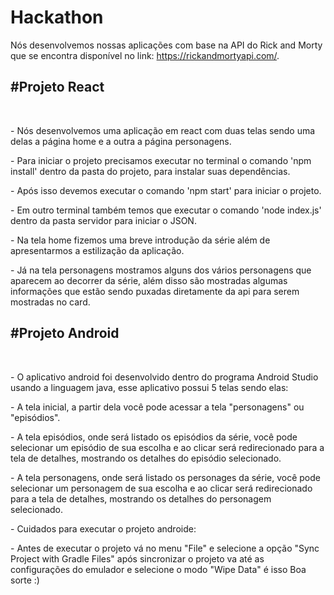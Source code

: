 # Hackathon 

Nós desenvolvemos nossas aplicações com base na API do Rick and Morty que se encontra disponível no link: https://rickandmortyapi.com/.

<h2>#Projeto React</h2>
  <br><p> - Nós desenvolvemos uma aplicação em react com duas telas sendo uma delas a página home e a outra a página personagens.</p>
      <p> - Para iniciar o projeto precisamos executar no terminal o comando 'npm install' dentro da pasta do projeto, para instalar suas dependências.</p>
      <p> - Após isso devemos executar o comando 'npm start' para iniciar o projeto.</p>
      <p> - Em outro terminal também temos que executar o comando 'node index.js' dentro da pasta servidor para iniciar o JSON.</p> 
      <p> - Na tela home fizemos uma breve introdução da série além de apresentarmos a estilização da aplicação.</p>
      <p> - Já na tela personagens mostramos alguns dos vários personagens que aparecem ao decorrer da série, além disso são mostradas algumas informações que estão sendo puxadas diretamente da api para serem mostradas no card.</p> 

<h2>#Projeto Android</h2>
   <br><p> - O aplicativo android foi desenvolvido dentro do programa Android Studio usando a linguagem java, esse aplicativo possui 5 telas sendo elas:</p>
       <p> - A tela inicial, a partir dela você pode acessar a tela "personagens" ou "episódios".</p>
       <p> - A tela episódios, onde será listado os episódios da série, você pode selecionar um episódio de sua escolha e ao clicar será redirecionado para a tela de detalhes, mostrando os detalhes do episódio selecionado.</p>
       <p> - A tela personagens, onde será listado os personages da série, você pode selecionar um personagem de sua escolha e ao clicar será redirecionado para a tela de detalhes, mostrando os detalhes do personagem selecionado.</p>
       <p> - Cuidados para executar o projeto androide:</p>
       <p> - Antes de executar o projeto vá no menu "File" e selecione a opção "Sync Project with Gradle Files" após sincronizar o projeto va até as configurações do emulador e selecione o modo "Wipe Data" é isso Boa sorte :)</p>
     

